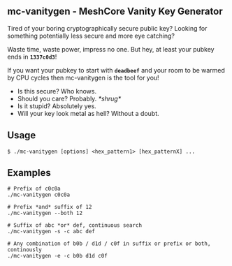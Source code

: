 mc-vanitygen - MeshCore Vanity Key Generator
--

Tired of your boring cryptographically secure public key? Looking for something potentially less secure and more eye catching?

Waste time, waste power, impress no one. But hey, at least your pubkey ends in **`1337c0d3`**!

If you want your pubkey to start with **`deadbeef`** and your room to be warmed by CPU cycles then mc-vanitygen is the tool for you!

- Is this secure? Who knows.
- Should you care? Probably. *\*shrug\**
- Is it stupid? Absolutely yes.
- Will your key look metal as hell? Without a doubt.

Usage
--
`$ ./mc-vanitygen [options] <hex_pattern1> [hex_patternX] ...`

Examples
--
```
# Prefix of c0c0a
./mc-vanitygen c0c0a

# Prefix *and* suffix of 12
./mc-vanitygen --both 12

# Suffix of abc *or* def, continuous search
./mc-vanitygen -s -c abc def

# Any combination of b0b / d1d / c0f in suffix or prefix or both, continously
./mc-vanitygen -e -c b0b d1d c0f
```

